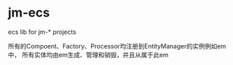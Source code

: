 jm-ecs
=========

ecs lib for jm-* projects

所有的Compoent、Factory、Processor均注册到EntityManager的实例例如em中，
所有实体均由em生成、管理和销毁，并且从属于此em
